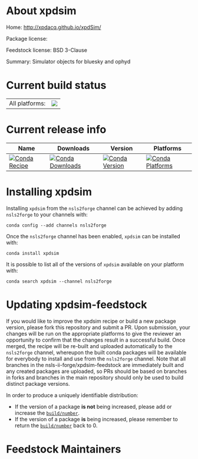 About xpdsim
============

Home: http://xpdacq.github.io/xpdSim/

Package license: 

Feedstock license: BSD 3-Clause

Summary: Simulator objects for bluesky and ophyd



Current build status
====================


<table><tr><td>All platforms:</td>
    <td>
      <a href="https://dev.azure.com/nsls2forge/nsls2forge/_build/latest?definitionId=186&branchName=master">
        <img src="https://dev.azure.com/nsls2forge/nsls2forge/_apis/build/status/xpdsim-feedstock?branchName=master">
      </a>
    </td>
  </tr>
</table>

Current release info
====================

| Name | Downloads | Version | Platforms |
| --- | --- | --- | --- |
| [![Conda Recipe](https://img.shields.io/badge/recipe-xpdsim-green.svg)](https://anaconda.org/nsls2forge/xpdsim) | [![Conda Downloads](https://img.shields.io/conda/dn/nsls2forge/xpdsim.svg)](https://anaconda.org/nsls2forge/xpdsim) | [![Conda Version](https://img.shields.io/conda/vn/nsls2forge/xpdsim.svg)](https://anaconda.org/nsls2forge/xpdsim) | [![Conda Platforms](https://img.shields.io/conda/pn/nsls2forge/xpdsim.svg)](https://anaconda.org/nsls2forge/xpdsim) |

Installing xpdsim
=================

Installing `xpdsim` from the `nsls2forge` channel can be achieved by adding `nsls2forge` to your channels with:

```
conda config --add channels nsls2forge
```

Once the `nsls2forge` channel has been enabled, `xpdsim` can be installed with:

```
conda install xpdsim
```

It is possible to list all of the versions of `xpdsim` available on your platform with:

```
conda search xpdsim --channel nsls2forge
```




Updating xpdsim-feedstock
=========================

If you would like to improve the xpdsim recipe or build a new
package version, please fork this repository and submit a PR. Upon submission,
your changes will be run on the appropriate platforms to give the reviewer an
opportunity to confirm that the changes result in a successful build. Once
merged, the recipe will be re-built and uploaded automatically to the
`nsls2forge` channel, whereupon the built conda packages will be available for
everybody to install and use from the `nsls2forge` channel.
Note that all branches in the nsls-ii-forge/xpdsim-feedstock are
immediately built and any created packages are uploaded, so PRs should be based
on branches in forks and branches in the main repository should only be used to
build distinct package versions.

In order to produce a uniquely identifiable distribution:
 * If the version of a package **is not** being increased, please add or increase
   the [``build/number``](https://conda.io/docs/user-guide/tasks/build-packages/define-metadata.html#build-number-and-string).
 * If the version of a package **is** being increased, please remember to return
   the [``build/number``](https://conda.io/docs/user-guide/tasks/build-packages/define-metadata.html#build-number-and-string)
   back to 0.

Feedstock Maintainers
=====================


